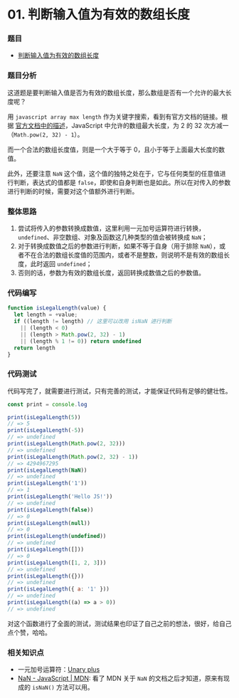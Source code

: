 # 01. 判断输入值为有效的数组长度

### 题目

- [判断输入值为有效的数组长度](https://mp.weixin.qq.com/s/SP8vwKNL4aHDymSLD8GRuA)

### 题目分析

这道题是要判断输入值是否为有效的数组长度，那么数组是否有一个允许的最大长度呢？

用 `javascript array max length` 作为关键字搜索，看到有官方文档的链接。根据 [官方文档中的描述](https://developer.mozilla.org/en-US/docs/Web/JavaScript/Reference/Global_Objects/Array/length#Description)，JavaScript 中允许的数组最大长度，为 2 的 32 次方减一（`Math.pow(2, 32) - 1`）。

而一个合法的数组长度值，则是一个大于等于 0，且小于等于上面最大长度的数值。

此外，还要注意 `NaN` 这个值，这个值的独特之处在于，它与任何类型的任意值进行判断，表达式的值都是 `false`，即使和自身判断也是如此。所以在对传入的参数进行判断的时候，需要对这个值额外进行判断。

### 整体思路

1. 尝试将传入的参数转换成数值，这里利用一元加号运算符进行转换，`undefined`、非空数组、对象及函数这几种类型的值会被转换成 `NaN`；
2. 对于转换成数值之后的参数进行判断，如果不等于自身（用于排除 `NaN`），或者不在合法的数组长度值的范围内，或者不是整数，则说明不是有效的数组长度，此时返回 `undefined`；
3. 否则的话，参数为有效的数组长度，返回转换成数值之后的参数值。

### 代码编写

```javascript
function isLegalLength(value) {
  let length = +value;
  if ((length != length) // 这里可以改用 isNaN 进行判断
    || (length < 0)
    || (length > Math.pow(2, 32) - 1)
    || (length % 1 != 0)) return undefined
  return length
}
```

### 代码测试

代码写完了，就需要进行测试，只有完善的测试，才能保证代码有足够的健壮性。

```javascript
const print = console.log

print(isLegalLength(5))
// => 5
print(isLegalLength(-5))
// => undefined
print(isLegalLength(Math.pow(2, 32)))
// => undefined
print(isLegalLength(Math.pow(2, 32) - 1))
// => 4294967295
print(isLegalLength(NaN))
// => undefined
print(isLegalLength('1'))
// => 1
print(isLegalLength('Hello JS!'))
// => undefined
print(isLegalLength(false))
// => 0
print(isLegalLength(null))
// => 0
print(isLegalLength(undefined))
// => undefined
print(isLegalLength([]))
// => 0
print(isLegalLength([1, 2, 3]))
// => undefined
print(isLegalLength({}))
// => undefined
print(isLegalLength({ a: '1' }))
// => undefined
print(isLegalLength((a) => a > 0))
// => undefined
```

对这个函数进行了全面的测试，测试结果也印证了自己之前的想法，很好，给自己点个赞，哈哈。

### 相关知识点

- 一元加号运算符：[Unary plus](https://developer.mozilla.org/en-US/docs/Web/JavaScript/Reference/Operators/Arithmetic_Operators#Unary_plus_())
- [NaN - JavaScript | MDN](https://developer.mozilla.org/en-US/docs/Web/JavaScript/Reference/Global_Objects/NaN): 看了 MDN 关于 `NaN` 的文档之后才知道，原来有现成的 `isNaN()` 方法可以用。
